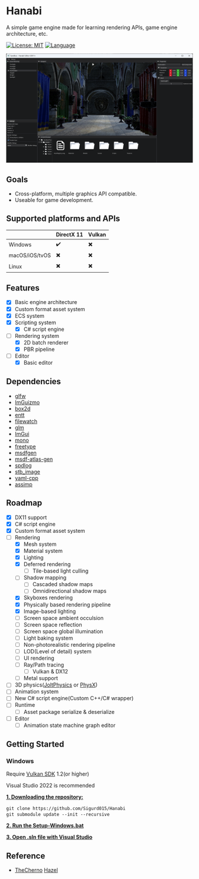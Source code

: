 # Hanabi

A simple game engine made for learning rendering APIs, game engine architecture, etc.

[![License: MIT](https://img.shields.io/badge/License-MIT-blue.svg)](https://opensource.org/licenses/MIT)
[![Language](https://img.shields.io/badge/language-C++-blue.svg)](https://isocpp.org/)

<img src="images/preview.png">

## Goals

- Cross-platform, multiple graphics API compatible.
- Useable for game development.

## Supported platforms and APIs

|                | DirectX 11               | Vulkan                        | 
| -------------- | ------------------------ | ----------------------------- |
| Windows        | :heavy_check_mark:       | :heavy_multiplication_x:      |
| macOS/iOS/tvOS | :heavy_multiplication_x: | :heavy_multiplication_x:      |
| Linux          | :heavy_multiplication_x: | :heavy_multiplication_x:      |

## Features

- [x] Basic engine architecture
- [x] Custom format asset system
- [x] ECS system
- [x] Scripting system
  - [x] C# script engine
- [ ] Rendering system
  - [x] 2D batch renderer
  - [x] PBR pipeline
- [ ] Editor
  - [x] Basic editor

## Dependencies

- [glfw](https://github.com/glfw/glfw)
- [ImGuizmo](https://github.com/CedricGuillemet/ImGuizmo)
- [box2d](https://github.com/erincatto/box2d)
- [entt](https://github.com/skypjack/entt)
- [filewatch](https://github.com/ThomasMonkman/filewatch)
- [glm](https://github.com/g-truc/glm/tree/master)
- [ImGui](https://github.com/ocornut/imgui)
- [mono](https://github.com/mono/mono)
- [freetype](https://github.com/freetype/freetype)
- [msdfgen](https://github.com/Chlumsky/msdfgen)
- [msdf-atlas-gen](https://github.com/Chlumsky/msdf-atlas-gen)
- [spdlog](https://github.com/gabime/spdlog)
- [stb_image](https://github.com/nothings/stb/blob/master/stb_image.h)
- [yaml-cpp](https://github.com/jbeder/yaml-cpp)
- [assimp](https://github.com/assimp/assimp)

## Roadmap

- [x] DX11 support
- [x] C# script engine
- [x] Custom format asset system
- [ ] Rendering
  - [x] Mesh system
  - [x] Material system
  - [x] Lighting
  - [x] Deferred rendering
    - [ ] Tile-based light culling
  - [ ] Shadow mapping
    - [ ] Cascaded shadow maps
    - [ ] Omnidirectional shadow maps
  - [x] Skyboxes rendering
  - [x] Physically based rendering pipeline
  - [x] Image-based lighting
  - [ ] Screen space ambient occulsion
  - [ ] Screen space reflection
  - [ ] Screen space global illumination
  - [ ] Light baking system
  - [ ] Non-photorealistic rendering pipeline
  - [ ] LOD(Level of detail) system
  - [ ] UI rendering
  - [ ] Ray/Path tracing
    - [ ] Vulkan & DX12
  - [ ] Metal support
- [ ] 3D physics([JoltPhysics](https://github.com/jrouwe/JoltPhysics) or [PhysX](https://github.com/NVIDIA-Omniverse/PhysX))
- [ ] Animation system
- [ ] New C# script engine(Custom C++/C# wrapper)
- [ ] Runtime
  - [ ] Asset package serialize & deserialize
- [ ] Editor
  - [ ] Animation state machine graph editor

## Getting Started

### Windows

Require [Vulkan SDK](https://vulkan.lunarg.com/sdk/home) 1.2(or higher)

Visual Studio 2022 is recommended

<ins>**1. Downloading the repository:**</ins>

```
git clone https://github.com/Sigurd015/Hanabi
git submodule update --init --recursive
```

<ins>**2. Run the [Setup-Windows.bat](Scripts/Setup-Windows.bat)**</ins>

<ins>**3. Open .sln file with Visual Studio**</ins>

## Reference

- [TheCherno](https://www.youtube.com/@TheCherno) [Hazel](https://github.com/TheCherno/Hazel)
